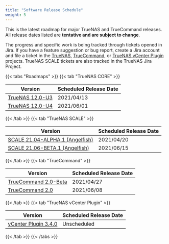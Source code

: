 ```yaml
---
title: "Software Release Schedule"
weight: 5
---
```


This is the latest roadmap for major TrueNAS and TrueCommand releases.
All release dates listed are **tentative and are subject to change**.

The progress and specific work is being tracked through tickets opened in Jira.
If you have a feature suggestion or bug report, create a Jira account and file a ticket in the [TrueNAS](https://jira.ixsystems.com/projects/NAS "TrueNAS Jira Project"), [TrueCommand](https://jira.ixsystems.com/projects/TC "TrueCommand Jira Project"), or [TrueNAS vCenter Plugin](https://jira.ixsystems.com/secure/RapidBoard.jspa?rapidView=26&projectKey=VCP "TrueNAS vCenter Plugin Project") projects.
TrueNAS SCALE tickets are also tracked in the TrueNAS Jira Project.

{{< tabs "Roadmaps" >}}
{{< tab "TrueNAS CORE" >}}

| Version                                                                                                          | Scheduled Release Date |
|------------------------------------------------------------------------------------------------------------------|------------------------|
| [TrueNAS 12.0-U3](https://jira.ixsystems.com/projects/NAS/versions/12902)                                        | 2021/04/13             |
| [TrueNAS 12.0-U4](https://jira.ixsystems.com/projects/NAS/versions/13002)                                        | 2021/06/01             |

{{< /tab >}}
{{< tab "TrueNAS SCALE" >}}

| Version                                                                                                                | Scheduled Release Date |
|------------------------------------------------------------------------------------------------------------------------|------------------------|
| [SCALE 21.04-ALPHA.1 (Angelfish)](https://jira.ixsystems.com/projects/NAS/versions/12908)                              | 2021/04/20             |
| [SCALE 21.06-BETA.1 (Angelfish)](https://jira.ixsystems.com/projects/NAS/versions/13003)                               | 2021/06/15             |

{{< /tab >}}
{{< tab "TrueCommand" >}}

| Version                                                                                                                 | Scheduled Release Date |
|-------------------------------------------------------------------------------------------------------------------------|------------------------|
| [TrueCommand 2.0-Beta](https://jira.ixsystems.com/projects/TC/versions/12906)                                           | 2021/04/27             |
| [TrueCommand 2.0](https://jira.ixsystems.com/projects/TC/versions/12907)                                                | 2021/06/08             |

{{< /tab >}}
{{< tab "TrueNAS vCenter Plugin" >}}

| Version                                                                                                                                   | Scheduled Release Date |
|-------------------------------------------------------------------------------------------------------------------------------------------|------------------------|
| [vCenter Plugin 3.4.0](https://jira.ixsystems.com/projects/VCP/versions/12302)                                                            | Unscheduled            |

{{< /tab >}}
{{< /tabs >}}

